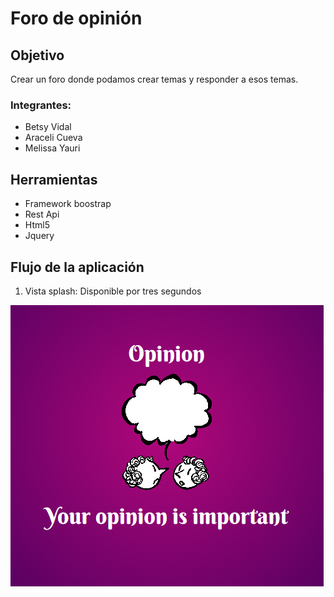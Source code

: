 # Foro de opinión
## Objetivo
Crear un foro donde podamos crear temas y responder a esos temas.
### Integrantes:
- Betsy Vidal
- Araceli Cueva
- Melissa Yauri

## Herramientas
* Framework boostrap
* Rest Api
* Html5
* Jquery

## Flujo de la aplicación

1. Vista splash: Disponible por tres segundos

  ![splash](public/assets/img/splash.PNG)
